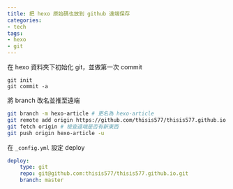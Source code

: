 ```yaml
---
title: 把 hexo 原始碼也放到 github 遠端保存
categories:
- tech
tags:
- hexo
- git
---
```


在 hexo 資料夾下初始化 git，並做第一次 commit

``` git
git init
git commit -a
```

<!-- more -->

將 branch 改名並推至遠端

``` bash
git branch -m hexo-article # 更名為 hexo-article
git remote add origin https://github.com/thisis577/thisis577.github.io
git fetch origin # 檢查遠端是否有新東西
git push origin hexo-article -u
```

在 `_config.yml` 設定 deploy

``` yml
deploy:
    type: git
    repo: git@github.com:thisis577/thisis577.github.io.git
    branch: master
```
